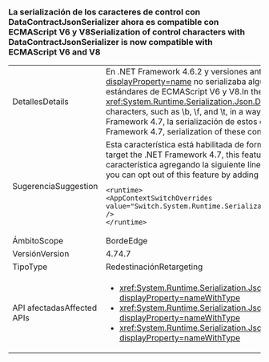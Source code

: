### <a name="serialization-of-control-characters-with-datacontractjsonserializer-is-now-compatible-with-ecmascript-v6-and-v8"></a><span data-ttu-id="4173d-101">La serialización de los caracteres de control con DataContractJsonSerializer ahora es compatible con ECMAScript V6 y V8</span><span class="sxs-lookup"><span data-stu-id="4173d-101">Serialization of control characters with DataContractJsonSerializer is now compatible with ECMAScript V6 and V8</span></span>

|   |   |
|---|---|
|<span data-ttu-id="4173d-102">Detalles</span><span class="sxs-lookup"><span data-stu-id="4173d-102">Details</span></span>|<span data-ttu-id="4173d-103">En .NET Framework 4.6.2 y versiones anteriores, el elemento <xref:System.Runtime.Serialization.Json.DataContractJsonSerializer?displayProperty=name> no serializaba algunos caracteres de control especiales, como \b, \f y \t, de una forma compatible con los estándares de ECMAScript V6 y V8.</span><span class="sxs-lookup"><span data-stu-id="4173d-103">In the .NET framework 4.6.2 and earlier versions, the <xref:System.Runtime.Serialization.Json.DataContractJsonSerializer?displayProperty=name> did not serialize some special control characters, such as \b, \f, and \t, in a way that was compatible with the ECMAScript V6 and V8 standards.</span></span> <span data-ttu-id="4173d-104">A partir de .NET Framework 4.7, la serialización de estos caracteres de control es compatible con ECMAScript V6 y V8.</span><span class="sxs-lookup"><span data-stu-id="4173d-104">Starting with the .NET Framework 4.7, serialization of these control characters is compatible with ECMAScript V6 and V8.</span></span>|
|<span data-ttu-id="4173d-105">Sugerencia</span><span class="sxs-lookup"><span data-stu-id="4173d-105">Suggestion</span></span>|<span data-ttu-id="4173d-106">Esta característica está habilitada de forma predeterminada para las aplicaciones destinadas a .NET Framework 4.7.</span><span class="sxs-lookup"><span data-stu-id="4173d-106">For apps that target the .NET Framework 4.7, this feature is enabled by default.</span></span> <span data-ttu-id="4173d-107">Si no desea este compartimiento, puede rechazar esta característica agregando la siguiente línea a la sección <code>&lt;runtime&gt;</code> del archivo app.config o web.config:</span><span class="sxs-lookup"><span data-stu-id="4173d-107">If this behavior is not desirable, you can opt out of this feature by adding the following line to the <code>&lt;runtime&gt;</code> section of the app.config or web.config file:</span></span><pre><code class="lang-xml">&lt;runtime&gt;&#13;&#10;&lt;AppContextSwitchOverrides value=&quot;Switch.System.Runtime.Serialization.DoNotUseECMAScriptV6EscapeControlCharacter=false&quot; /&gt;&#13;&#10;&lt;/runtime&gt;&#13;&#10;</code></pre>|
|<span data-ttu-id="4173d-108">Ámbito</span><span class="sxs-lookup"><span data-stu-id="4173d-108">Scope</span></span>|<span data-ttu-id="4173d-109">Borde</span><span class="sxs-lookup"><span data-stu-id="4173d-109">Edge</span></span>|
|<span data-ttu-id="4173d-110">Versión</span><span class="sxs-lookup"><span data-stu-id="4173d-110">Version</span></span>|<span data-ttu-id="4173d-111">4.7</span><span class="sxs-lookup"><span data-stu-id="4173d-111">4.7</span></span>|
|<span data-ttu-id="4173d-112">Tipo</span><span class="sxs-lookup"><span data-stu-id="4173d-112">Type</span></span>|<span data-ttu-id="4173d-113">Redestinación</span><span class="sxs-lookup"><span data-stu-id="4173d-113">Retargeting</span></span>|
|<span data-ttu-id="4173d-114">API afectadas</span><span class="sxs-lookup"><span data-stu-id="4173d-114">Affected APIs</span></span>|<ul><li><xref:System.Runtime.Serialization.Json.DataContractJsonSerializer.WriteObject(System.IO.Stream,System.Object)?displayProperty=nameWithType></li><li><xref:System.Runtime.Serialization.Json.DataContractJsonSerializer.WriteObject(System.Xml.XmlDictionaryWriter,System.Object)?displayProperty=nameWithType></li><li><xref:System.Runtime.Serialization.Json.DataContractJsonSerializer.WriteObject(System.Xml.XmlWriter,System.Object)?displayProperty=nameWithType></li></ul>|

